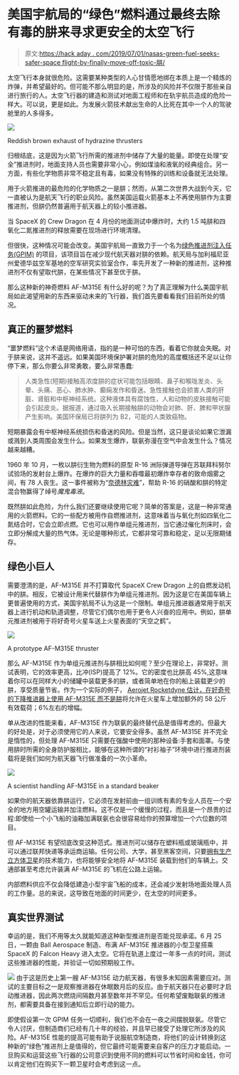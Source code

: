 # 美国宇航局的“绿色”燃料通过最终去除有毒的肼来寻求更安全的太空飞行

> 原文:[https://hack aday . com/2019/07/01/nasas-green-fuel-seeks-safer-space flight-by-finally-move-off-toxic-肼/](https://hackaday.com/2019/07/01/nasas-green-fuel-seeks-safer-spaceflight-by-finally-moving-off-toxic-hydrazine/)

太空飞行本身就很危险。这需要某种类型的人心甘情愿地绑在本质上是一个精炼的炸弹，并希望最好的。但可能不那么明显的是，所涉及的风险并不仅限于那些亲自进行旅行的人。太空飞行器的建造和测试对地面工程师和在轨宇航员造成的危险一样大。可以说，更是如此。为发展火箭技术献出生命的人比死在其中一个人的驾驶舱里的人多得多。

[![](../Images/e70f2cc4b3c567ae38d2a51c46c16b89.png)](https://hackaday.com/wp-content/uploads/2019/06/gpim_dragon2.jpg)

Reddish brown exhaust of hydrazine thrusters

归根结底，这是因为火箭飞行所需的推进剂中储存了大量的能量。即使在处理“安全”推进剂时，地面支持人员也需要非常小心，例如煤油和液氧的经典组合。另一方面，有些化学物质非常不稳定且有毒，如果没有特殊的训练和设备就无法处理。

用于火箭推进的最危险的化学物质之一是肼；然而，从第二次世界大战到今天，它一直被认为是航天飞行的职业风险。虽然美国运载火箭基本上不再使用肼作为主要推进剂，但肼仍然普遍用于航天器上的较小推进器。

当 SpaceX 的 Crew Dragon 在 4 月份的地面测试中爆炸时，大约 1.5 吨肼和四氧化二氮推进剂的释放需要在现场进行环境清理。

但很快，这种情况可能会改变。美国宇航局一直致力于一个名为[绿色推进剂注入任务(GPIM)](https://www.nasa.gov/mission_pages/tdm/green/index.html) 的项目，该项目旨在减少现代航天器对肼的依赖。航天局与加利福尼亚州爱德华兹空军基地的空军研究实验室合作，率先开发了一种新的推进剂，这种推进剂不仅有望取代肼，在某些情况下甚至优于肼。

那么这种新的神奇燃料 AF-M315E 有什么好的呢？为了真正理解为什么美国宇航局如此渴望用新的东西来驱动未来的飞行器，我们首先要看看我们目前所处的情况。

## 真正的噩梦燃料

“噩梦燃料”这个术语是网络用语，指的是一种可怕的东西，看着它你就会失眠。对于肼来说，这并不遥远。如果美国环境保护署对肼的危险的高度概括还不足以让你停下来，那么你要么非常勇敢，要么非常愚蠢:

> 人类急性(短期)接触高浓度肼的症状可能包括眼睛、鼻子和喉咙发炎、头晕、头痛、恶心、肺水肿、癫痫发作和昏迷。急性接触也会损害人类的肝脏、肾脏和中枢神经系统。这种液体具有腐蚀性，人和动物的皮肤接触可能会引起皮炎。据报道，通过吸入长期接触肼的动物会对肺、肝、脾和甲状腺产生影响。美国环保局已将肼列为 B2，可能的人类致癌物。

短期暴露会有中枢神经系统损伤和昏迷的风险。但是当然，这只是谈论如果它泄漏或溅到人类周围会发生什么。如果发生爆炸，联氨弥漫在空气中会发生什么？情况越来越糟。

1960 年 10 月，一枚以肼衍生物为燃料的原型 R-16 洲际弹道导弹在苏联拜科努尔试验场的发射台上爆炸。在爆炸的巨大力量和吞噬最初爆炸幸存者的致命烟雾之间，有 78 人丧生。这一事件被称为“[奈德林灾难](https://en.wikipedia.org/wiki/Nedelin_catastrophe)”，帮助 R-16 的硝酸和肼的特定混合物赢得了绰号*魔鬼毒液*。

既然肼如此危险，为什么我们还要继续使用它呢？简单的答案是，这是一种非常通用的火箭燃料。它的一些配方被用作自燃推进剂，这意味着当与氧化剂如四氧化二氮结合时，它会立即点燃。它也可以用作单组元推进剂，当它通过催化剂床时，会立即分解成大量的热气体。无论是哪种形式，它都非常可靠和稳定，足以无限期储存。

## 绿色小巨人

需要澄清的是，AF-M315E 并不打算取代 SpaceX Crew Dragon 上的自燃发动机中的肼。相反，它被设计用来代替肼作为单组元推进剂。因为这是它在美国车辆上更普遍使用的方式，美国宇航局不认为这是一个限制。单组元推进器通常用于航天器上进行机动和轨道调整，尽管它们偶尔也用于更令人兴奋的应用中。例如，肼单元推进剂被用于将好奇号火星车送上火星表面的“天空之鹤”。

[![](../Images/7e57eea3ff527ba8a3f6f92684de3b90.png)](https://hackaday.com/wp-content/uploads/2019/06/gpim_thruster.jpg)

A prototype AF-M315E thruster

那么 AF-M315E 作为单组元推进剂与肼相比如何呢？至少在理论上，非常好。测试表明，它的效率更高，比冲(ISP)提高了 12%。它的密度也比肼高 45%,这意味着你可以在同样大小的储罐中装载更多的肼，或者简单地在你的船上装载更少的肼，享受质量节省。作为一个实际的例子， [Aerojet Rocketdyne 估计，在好奇号的下降推进器上使用 AF-M315E 而不是肼](https://www.rocket.com/sites/default/files/documents/Capabilities/PDFs/GPIM%20AF-M315E%20Propulsion%20System.pdf)将允许在火星车上增加额外的 58 公斤有效载荷；6%左右的增幅。

单从改进的性能来看，AF-M315E 作为联氨的最终替代品是值得考虑的。但最大的好处是，对于必须使用它的人来说，它要安全得多。虽然 AF-M315E 并不完全是惰性的，但处理 AF-M315E 只需要在强酸中使用的那种设备:手套和面罩。与使用肼时所需的全身防护服相比，能够在这种所谓的“衬衫袖子”环境中进行推进剂装载将是我们如何为航天器飞行做准备的一次小革命。

[![](../Images/599715012ccbd1f921a4b98c57ac2d5c.png)](https://hackaday.com/wp-content/uploads/2019/06/gpim_fuel.jpg)

A scientist handling AF-M315E in a standard beaker

如果你的航天器依靠肼运行，它必须在发射前由一组训练有素的专业人员在一个安全的地方用空罐运输并加注燃料。这不仅是一个缓慢的过程，而且是一个昂贵的过程:即使给一个小飞船的油箱加满联氨也会很容易给你的预算增加一个六位数的项目。

但 AF-M315E 有望彻底改变这种范式。推进剂可以储存在塑料瓶或玻璃瓶中，并可以通过联邦快递等承运商运输。任何公司、大学，甚至黑客空间，只要[拥有生产立方体卫星](https://hackaday.com/2015/12/31/32c3-so-you-want-to-build-a-satellite-2/)的技术能力，也将能够安全地将 AF-M315E 装载到他们的车辆上。交通部甚至考虑允许装满 AF-M315E 的飞机在公路上运输。

内部燃料供应不仅会降低建造小型宇宙飞船的成本，还会减少发射场地面处理人员的工作量。总的来说，这导致在地面的时间更少，在太空的时间更多。

## 真实世界测试

幸运的是，我们不用等太久就能知道这种新型推进剂是否能兑现承诺。6 月 25 日，一颗由 Ball Aerospace 制造、布满 AF-M315E 推进器的小型卫星搭乘 SpaceX 的 Falcon Heavy 进入太空。它将在轨道上度过一年多一点的时间，测试这些推进器的性能，并验证一切如预期般工作。

[![](../Images/8ba6d0bfa3ebf7a9dc44bfa197177c4e.png)](https://hackaday.com/wp-content/uploads/2019/06/gpim_spacecraft.jpg) 由于这是历史上第一艘 AF-M315E 动力航天器，有很多未知因素需要应对。测试的主要目标之一是观察推进器在休眠数月后的反应。由于航天器只在必要时才启动推进器，因此两次燃烧间隔数月甚至数年并不罕见。任何希望废黜联氨的推进剂，都需要具备在接到通知后立即行动的能力。

即使假设第一次 GPIM 任务一切顺利，我们也不会在一夜之间摆脱联氨。尽管它令人讨厌，但制造商们已经有几十年的经验，并且早已接受了处理它所涉及的风险。AF-M315E 性能的提高可能有助于说服航空制造商，将他们的设计转换到这种新的“绿色”推进剂上是值得的，但它最终可能需要来自客户的压力才能启动。一旦购买和运营这些飞行器的公司意识到使用不同的燃料可以节省时间和金钱，你可以肯定他们在购买下一颗卫星时会考虑到这一点。